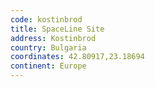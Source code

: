 ```yaml
---
code: kostinbrod
title: SpaceLine Site
address: Kostinbrod
country: Bulgaria
coordinates: 42.80917,23.18694
continent: Europe
---
```

